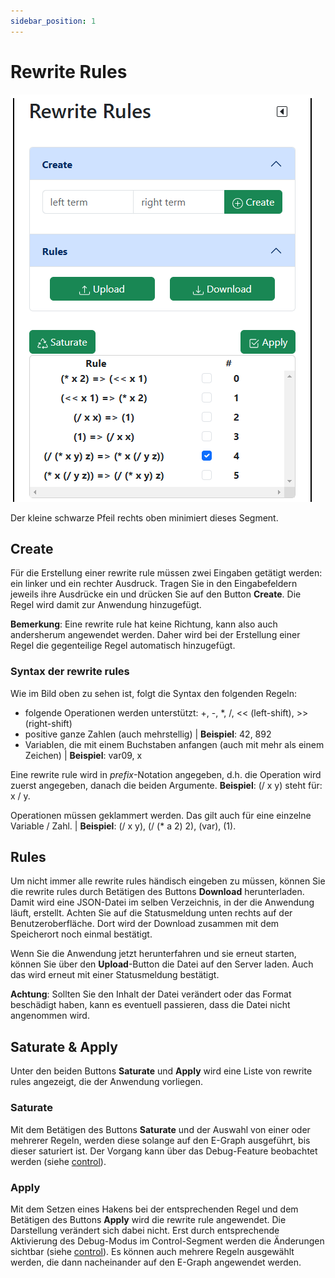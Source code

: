 ```yaml
---
sidebar_position: 1
---
```


# Rewrite Rules

![Ausschnitt aus der Benutzeroberfläche der Anwendung, Segment Rewrite Rules](rewriterulecontrol.png)

Der kleine schwarze Pfeil rechts oben minimiert dieses Segment.

## Create

Für die Erstellung einer rewrite rule müssen zwei Eingaben getätigt werden: ein linker und ein rechter Ausdruck. Tragen Sie in den Eingabefeldern jeweils ihre Ausdrücke ein und drücken Sie auf den
Button **Create**. Die Regel wird damit zur Anwendung hinzugefügt.

**Bemerkung**: Eine rewrite rule hat keine Richtung, kann also auch andersherum angewendet werden. Daher wird bei der Erstellung einer Regel die gegenteilige Regel automatisch hinzugefügt. 

### Syntax der rewrite rules

Wie im Bild oben zu sehen ist, folgt die Syntax den folgenden Regeln:

- folgende Operationen werden unterstützt: +, -, *, /, \<\< (left-shift), >> (right-shift)
- positive ganze Zahlen (auch mehrstellig) | **Beispiel**: 42, 892 
- Variablen, die mit einem Buchstaben anfangen (auch mit mehr als einem Zeichen) | **Beispiel**: var09, x

Eine rewrite rule wird in _prefix_-Notation angegeben, d.h. die Operation wird zuerst angegeben, danach die beiden Argumente. **Beispiel**: (/ x y) steht für: x / y.

Operationen müssen geklammert werden. Das gilt auch für eine einzelne Variable / Zahl. | **Beispiel**: (/ x y), (/ (* a 2) 2), (var), (1).

## Rules

Um nicht immer alle rewrite rules händisch eingeben zu müssen, können Sie die rewrite rules durch Betätigen des Buttons **Download** herunterladen.
Damit wird eine JSON-Datei im selben Verzeichnis, in der die Anwendung läuft, erstellt. Achten Sie auf die Statusmeldung unten rechts auf der Benutzeroberfläche.
Dort wird der Download zusammen mit dem Speicherort noch einmal bestätigt.

Wenn Sie die Anwendung jetzt herunterfahren und sie erneut starten, können Sie über den **Upload**-Button die Datei auf den Server laden. Auch das wird erneut
mit einer Statusmeldung bestätigt.

**Achtung**: Sollten Sie den Inhalt der Datei verändert oder das Format beschädigt haben, kann es eventuell passieren, dass die Datei nicht angenommen wird.

## Saturate & Apply

Unter den beiden Buttons **Saturate** und **Apply** wird eine Liste von rewrite rules angezeigt, die der Anwendung vorliegen.

### Saturate

Mit dem Betätigen des Buttons **Saturate** und der Auswahl von einer oder mehrerer Regeln, werden diese solange auf den E-Graph ausgeführt, bis dieser saturiert ist. Der Vorgang kann über das Debug-Feature beobachtet werden (siehe [control](/docs/benutzung/control/)).

### Apply

Mit dem Setzen eines Hakens bei der entsprechenden Regel und dem Betätigen des Buttons **Apply** wird die rewrite rule angewendet.
Die Darstellung verändert sich dabei nicht. Erst durch entsprechende Aktivierung des Debug-Modus im Control-Segment werden die Änderungen sichtbar (siehe [control](/docs/benutzung/control/)). Es können auch mehrere Regeln ausgewählt werden, die dann nacheinander auf den E-Graph angewendet werden.
